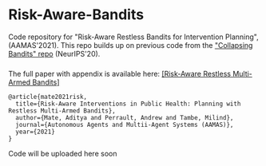 # Risk-Aware-Bandits

Code repository for "Risk-Aware Restless Bandits for Intervention Planning", (AAMAS'2021). This repo builds up on previous code from the ["Collapsing Bandits" repo](https://github.com/AdityaMate/collapsing_bandits) (NeurIPS'20).  

###
The full paper with appendix is available here: [[Risk-Aware Restless Multi-Armed Bandits]](https://teamcore.seas.harvard.edu/files/teamcore/files/Risk-Aware-Bandits.pdf)

```
@article{mate2021risk,
  title={Risk-Aware Interventions in Public Health: Planning with Restless Multi-Armed Bandits},
  author={Mate, Aditya and Perrault, Andrew and Tambe, Milind},
  journal={Autonomous Agents and Multii-Agent Systems (AAMAS)},
  year={2021}
}
```

Code will be uploaded here soon
